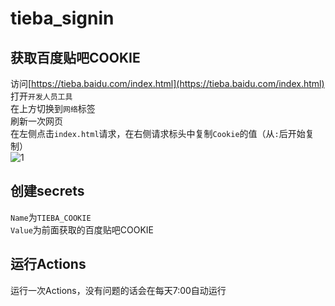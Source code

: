 # tieba_signin

## 获取百度贴吧COOKIE  
访问[https://tieba.baidu.com/index.html](https://tieba.baidu.com/index.html)  
打开`开发人员工具`  
在上方切换到`网络`标签  
刷新一次网页  
在左侧点击`index.html`请求，在右侧请求标头中复制`Cookie`的值（从`:`后开始复制）  
![1](https://img11.360buyimg.com/ddimg/jfs/t1/177298/16/15788/288403/60fcdce5E298c72a1/bc077c616be2ed13.png)  

## 创建secrets
`Name`为`TIEBA_COOKIE`  
`Value`为前面获取的百度贴吧COOKIE  

## 运行Actions
运行一次Actions，没有问题的话会在每天7:00自动运行  
